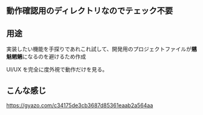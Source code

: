 ## 動作確認用のディレクトリなのでテェック不要

## 用途
実装したい機能を手探りであれこれ試して、開発用のプロジェクトファイルが**魑魅魍魎**になるのを避けるため作成

UI/UX を完全に度外視で動作だけを見る。


## こんな感じ

https://gyazo.com/c34175de3cb3687d85361eaab2a564aa
